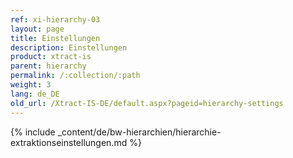 ```yaml
---
ref: xi-hierarchy-03
layout: page
title: Einstellungen
description: Einstellungen
product: xtract-is
parent: hierarchy
permalink: /:collection/:path
weight: 3
lang: de_DE
old_url: /Xtract-IS-DE/default.aspx?pageid=hierarchy-settings
---
```


{% include _content/de/bw-hierarchien/hierarchie-extraktionseinstellungen.md %}
